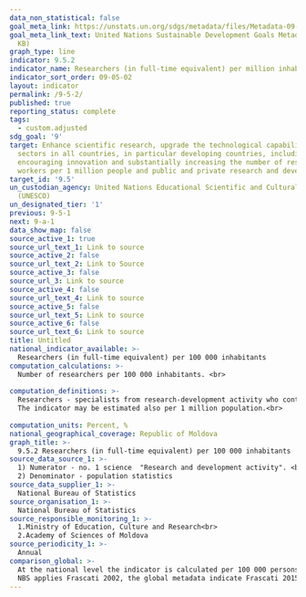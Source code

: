 ```yaml
---
data_non_statistical: false
goal_meta_link: https://unstats.un.org/sdgs/metadata/files/Metadata-09-05-02.pdf
goal_meta_link_text: United Nations Sustainable Development Goals Metadata (PDF 382
  KB)
graph_type: line
indicator: 9.5.2
indicator_name: Researchers (in full-time equivalent) per million inhabitants
indicator_sort_order: 09-05-02
layout: indicator
permalink: /9-5-2/
published: true
reporting_status: complete
tags:
  - custom.adjusted
sdg_goal: '9'
target: Enhance scientific research, upgrade the technological capabilities of industrial
  sectors in all countries, in particular developing countries, including, by 2030,
  encouraging innovation and substantially increasing the number of research and development
  workers per 1 million people and public and private research and development spending
target_id: '9.5'
un_custodian_agency: United Nations Educational Scientific and Cultural Organization
  (UNESCO)
un_designated_tier: '1'
previous: 9-5-1
next: 9-a-1
data_show_map: false
source_active_1: true
source_url_text_1: Link to source
source_active_2: false
source_url_text_2: Link to Source
source_active_3: false
source_url_3: Link to source
source_active_4: false
source_url_text_4: Link to source
source_active_5: false
source_url_text_5: Link to source
source_active_6: false
source_url_text_6: Link to source
title: Untitled
national_indicator_available: >-
  Researchers (in full-time equivalent) per 100 000 inhabitants
computation_calculations: >-
  Number of researchers per 100 000 inhabitants. <br> 
  
computation_definitions: >-
  Researchers - specialists from research-development activity who contribute directly to creating new knowledge, products, procedures, methods and systems, as well as management of such types of activity. „Full-time equivalent (FTE)” (person-year) = weekly worked time based on the contract  * full months worked * 100.<br> 
  The indicator may be estimated also per 1 million population.<br> 
  
computation_units: Percent, %
national_geographical_coverage: Republic of Moldova
graph_title: >-
  9.5.2 Researchers (in full-time equivalent) per 100 000 inhabitants 
source_data_source_1: >-
  1) Numerator - no. 1 science  "Research and development activity". <br> 
  2) Denominator - population statistics 
source_data_supplier_1: >-
  National Bureau of Statistics
source_organisation_1: >-
  National Bureau of Statistics
source_responsible_monitoring_1: >-
  1.Ministry of Education, Culture and Research<br> 
  2.Academy of Sciences of Moldova
source_periodicity_1: >-
  Annual
comparison_global: >-
  At the national level the indicator is calculated per 100 000 persons. It is possible to report it also per 1 million<br> 
  NBS applies Frascati 2002, the global metadata indicate Frascati 2015.
---
```

